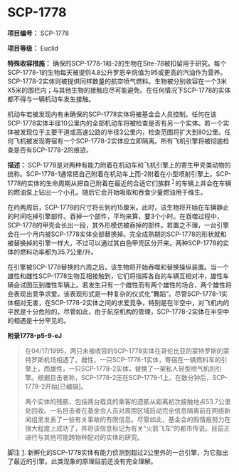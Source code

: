 # SCP-1778
                        

**项目编号：** SCP-1778

**项目等级：** Euclid

**特殊收容措施：** 确保的SCP-1778-1和-2的生物在Site-78被扣留用于研究。每个SCP-1778-1的生物每天被提供4.8公升罗恩辛烷值为95或更高的汽油作为营养。SCP-1778-2实体则被提供同样数量的航空喷气燃料。生物被分别收容在一个3米X5米的围栏内；与其他生物的接触应尽可能避免。在任何情况下SCP-1778的实体都不得与一辆机动车发生接触。

机动车若被发现内有未确保的SCP-1778实体将被基金会人员控制。任何在该SCP-1778实体半径10公里内的全部机动车将被检查是否有另一个实体。若一个实体被发现位于主要干道或高速公路的半径3公里内，检查范围将扩大到80公里。任何飞机被发现寄宿有一个SCP-1778-2实体应立即隔离。所有飞机引擎将被彻底检查是否有SCP-1778-2的痕迹。

**描述：** SCP-1778是对两种有能力附着在机动车和飞机引擎上的寄生甲壳类动物的统称。SCP-1778-1通常把自己附着在机动车上而-2附着在小型喷射引擎上。SCP-1778的实体的生命周期从把自己附着在最近的合适它们族群<sup class='footnoteref'>
 <a shape='rect' class='footnoteref' id='footnoteref-1' href='javascript:;' onclick='WIKIDOT.page.utils.scrollToReference(&apos;footnote-1&apos;)'>1</a>
</sup>的车辆上并会在车辆的燃油泵上钻出一个小孔。随后它会开始吸取和吞食少量燃油用于维生。

在约两周后，SCP-1778的尺寸将长到约15厘米。此时，该生物将开始在车辆静止的时间吃掉引擎部件。吞掉一个部件，平均来算，要3个小时。在吞噬过程中，SCP-1778的甲壳会长出一段，其外形模仿被吞掉的部件。若置之不理，一台引擎会在一个月内被SCP-1778实体全部替换掉。完全成熟期的SCP-1778的形状就和被替换掉的引擎一样大，不过可以通过其白色甲壳区分开来。两种SCP-1778的实体的燃料功率都为35.7公里/升。

在引擎被SCP-1778替换的六周之后，该生物将开始吞噬和替换操纵装置。当一个雄性和雌性SCP-1778生物互相接触到，它们将指挥各自的车辆互相对冲，雄性车辆会试图压到雌性车辆上。若发生只有一个雌性而有两个雄性的场合，两个雄性将会表现出竞争求爱。该表现形式是一种复杂的仪式化“舞蹈”。尽管SCP-1778-1实体相对无害，在SCP-1778-2实体之间的求爱竞争，特别是在半空中，对飞机内的平民是十分危险的。尽管如此，由于航空机构的管理，SCP-1778-2实体在半空中的相遇是十分罕见的。

**附录1778-p5-9-eJ** 


> 在04/17/1995，两只未被收容的SCP-1778实体在哥伦比亚的蒙特罗斯的蒙特罗斯机场相遇了。雌性，一只SCP-1778-1实体，寄宿在一辆燃料车的引擎上，而雄性，一只SCP-1778-2实体，替换了一架私人轻型喷气机的引擎。根据目击者称，SCP-1778-2压在SCP-1778-1上。在数分钟后，SCP-1778-2开始[已编辑]。
> 
> 两个实体的残骸，包括两台载具的乘客的遗骸从距离初次接触地点53.7公里处回收。一名目击者在基金会人员对周围区域启动完全信息隔离前在网络新闻组里发表了一些有关事故的有限信息。尽管如此，基金会的假情报努力在很大程度上成功了，并将该信息标记为有关“火箭飞车”的都市传说。目前正进行与其他可能跨物种配对的实体的研究。
> 


脚注
<a shape='rect' href='javascript:;' onclick='WIKIDOT.page.utils.scrollToReference(&apos;footnoteref-1&apos;)'>1</a>. 新孵化的SCP-1778实体有能力侦测到超过2公里外的一台引擎，为它指出了最近的引擎。此类现象的原理目前还没有完全理解。


                    